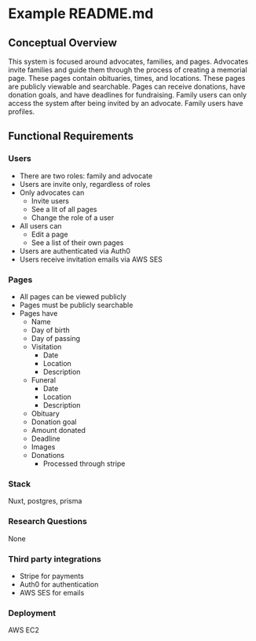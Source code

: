 # Example README.md

## Conceptual Overview

This system is focused around advocates, families, and pages. Advocates invite families and guide them through the process of creating a memorial page. These pages contain obituaries, times, and locations. These pages are publicly viewable and searchable. Pages can receive donations, have donation goals, and have deadlines for fundraising. Family users can only access the system after being invited by an advocate. Family users have profiles.

## Functional Requirements

### Users

- There are two roles: family and advocate
- Users are invite only, regardless of roles
- Only advocates can
  - Invite users
  - See a lit of all pages
  - Change the role of a user
- All users can
  - Edit a page
  - See a list of their own pages
- Users are authenticated via Auth0
- Users receive invitation emails via AWS SES

### Pages

- All pages can be viewed publicly
- Pages must be publicly searchable
- Pages have
  - Name
  - Day of birth
  - Day of passing
  - Visitation
    - Date
    - Location
    - Description
  - Funeral
    - Date
    - Location
    - Description
  - Obituary
  - Donation goal
  - Amount donated
  - Deadline
  - Images
  - Donations
    - Processed through stripe

### Stack

Nuxt, postgres, prisma

### Research Questions

None

### Third party integrations

- Stripe for payments
- Auth0 for authentication
- AWS SES for emails

### Deployment

AWS EC2
